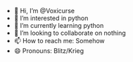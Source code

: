 - 👋 Hi, I’m @Voxicurse
- 👀 I’m interested in python
- 🌱 I’m currently learning python
- 💞️ I’m looking to collaborate on nothing
- 📫 How to reach me: Somehow
- 😄 Pronouns: Blitz/Krieg
<!---
Voxicurse/Voxicurse is a ✨ special ✨ repository because its `README.md` (this file) appears on your GitHub profile.
You can click the Preview link to take a look at your changes.
--->
